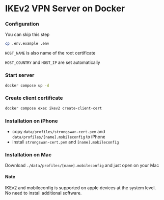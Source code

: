 # IKEv2 VPN Server on Docker

### Configuration

You can skip this step

```bash
cp .env.example .env
```

`HOST_NAME` is also name of the root certificate

`HOST_COUNTRY` and `HOST_IP` are set automatically


### Start server

```bash
docker compose up -d
```
    
### Create client certificate

```bash
docker compose exec ikev2 create-client-cert
```

### Installation on iPhone

- copy `data/profiles/strongswan-cert.pem` and `data/profiles/[name].mobileconfig` to iPhone
- install `strongswan-cert.pem` and `[name].mobileconfig`

### Installation on Mac

Download `./data/profiles/[name].mobileconfig` and just open on your Mac

#### Note
IKEv2 and mobileconfig is supported on apple devices at the system level. No need to install additional software.
